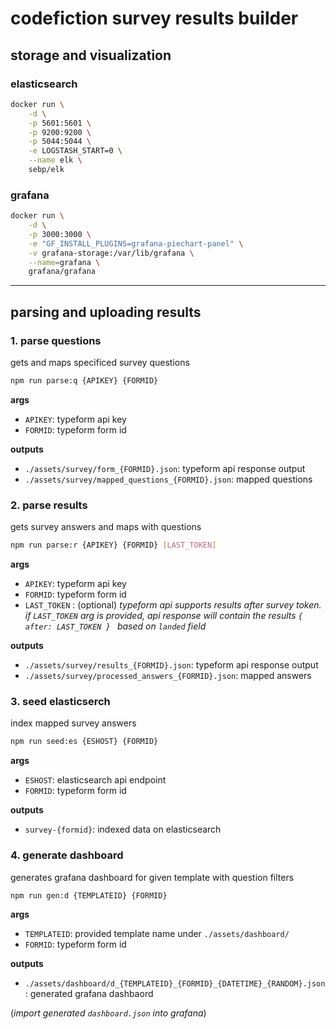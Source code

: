 # codefiction survey results builder

## storage and visualization 

### **elasticsearch**
```bash
docker run \
    -d \
    -p 5601:5601 \
    -p 9200:9200 \
    -p 5044:5044 \
    -e LOGSTASH_START=0 \
    --name elk \
    sebp/elk
```

### **grafana**
```bash
docker run \
    -d \
    -p 3000:3000 \
    -e "GF_INSTALL_PLUGINS=grafana-piechart-panel" \
    -v grafana-storage:/var/lib/grafana \
    --name=grafana \
    grafana/grafana
```

---

## parsing and uploading results

### **1. parse questions**
gets and maps specificed survey questions
```bash
npm run parse:q {APIKEY} {FORMID}
```
**args**
- `APIKEY`: typeform api key
- `FORMID`: typeform form id

**outputs**
- `./assets/survey/form_{FORMID}.json`: typeform api response output
- `./assets/survey/mapped_questions_{FORMID}.json`: mapped questions 


### **2. parse results**
gets survey answers and maps with questions
```bash
npm run parse:r {APIKEY} {FORMID} [LAST_TOKEN]
```
**args**
- `APIKEY`: typeform api key
- `FORMID`: typeform form id
- `LAST_TOKEN` : (optional) *typeform api supports results after survey token. if `LAST_TOKEN` arg is provided, api response will contain the results `{ after: LAST_TOKEN } ` based on `landed` field*

**outputs**
- `./assets/survey/results_{FORMID}.json`: typeform api response output 
- `./assets/survey/processed_answers_{FORMID}.json`: mapped answers


### **3. seed elasticserch**
index mapped survey answers
```bash
npm run seed:es {ESHOST} {FORMID}
```
**args**
- `ESHOST`: elasticsearch api endpoint
- `FORMID`: typeform form id

**outputs**
- `survey-{formid}`: indexed data on elasticsearch



### **4. generate dashboard**
generates grafana dashboard for given template with question filters
```bash
npm run gen:d {TEMPLATEID} {FORMID}
```
**args**
- `TEMPLATEID`: provided template name under `./assets/dashboard/`
- `FORMID`: typeform form id

**outputs**
- `./assets/dashboard/d_{TEMPLATEID}_{FORMID}_{DATETIME}_{RANDOM}.json`:  generated grafana dashbaord 

(*import generated `dashboard.json` into grafana*)
